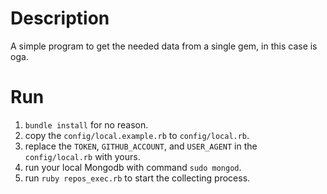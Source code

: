 # Description
A simple program to get the needed data from a single gem, in this case is oga.

# Run
  1. ```bundle install``` for no reason.
  2. copy the ```config/local.example.rb``` to ```config/local.rb```.
  3. replace the ```TOKEN```, ```GITHUB_ACCOUNT```, and ```USER_AGENT``` in the ```config/local.rb``` with yours.
  4. run your local Mongodb with command ```sudo mongod```.
  5. run ```ruby repos_exec.rb``` to start the collecting process.